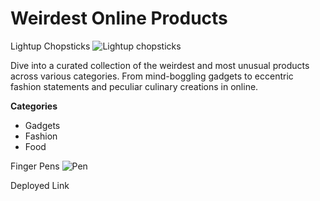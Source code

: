 # Weirdest Online Products

Lightup Chopsticks
![Lightup chopsticks](https://m.media-amazon.com/images/I/81ABckNfDjL._AC_SL1500_.jpg)

 Dive into a curated collection of the weirdest and most unusual products across various categories. From mind-boggling gadgets to eccentric fashion statements and peculiar culinary creations in online.

 **Categories**

 * Gadgets
 * Fashion
 * Food

Finger Pens
 ![Pen](https://img.buzzfeed.com/buzzfeed-static/static/2023-08/8/11/asset/72e4e3c81056/sub-buzz-1053-1691494176-1.jpg?downsize=600:*&output-format=auto&output-quality=auto)
 
 Deployed Link
